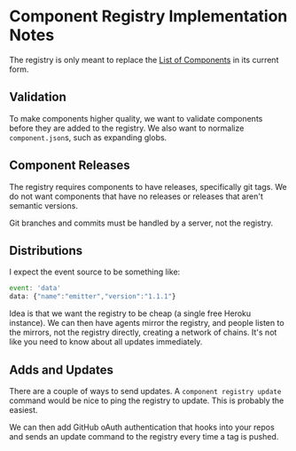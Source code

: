 # Component Registry Implementation Notes

  The registry is only meant to replace the [List of Components](https://github.com/component/component/wiki/Components) in its current form.

## Validation

  To make components higher quality, we want to validate components before they are added to the registry. We also want to normalize `component.json`s, such as expanding globs.

## Component Releases

  The registry requires components to have releases, specifically git tags. We do not want components that have no releases or releases that aren't semantic versions.

  Git branches and commits must be handled by a server, not the registry.

## Distributions

  I expect the event source to be something like:

```js
event: 'data'
data: {"name":"emitter","version":"1.1.1"}
```

  Idea is that we want the registry to be cheap (a single free Heroku instance). We can then have agents mirror the registry, and people listen to the mirrors, not the registry directly, creating a network of chains. It's not like you need to know about all updates immediately.

## Adds and Updates

  There are a couple of ways to send updates. A `component registry update` command would be nice to ping the registry to update. This is probably the easiest.

  We can then add GitHub oAuth authentication that hooks into your repos and sends an update command to the registry every time a tag is pushed.